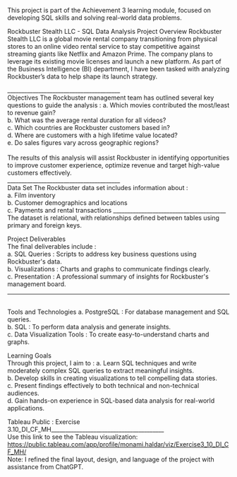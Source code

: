 This project is part of the Achievement 3 learning module, focused on developing SQL skills and solving real-world data problems.

Rockbuster Stealth LLC - SQL Data Analysis Project
Overview
Rockbuster Stealth LLC is a global movie rental company transitioning from physical stores to an online video rental service to stay competitive against streaming giants like Netflix and Amazon Prime. The company plans to leverage its existing movie licenses and launch a new platform. As part of the Business Intelligence (BI) department, I have been tasked with analyzing Rockbuster’s data to help shape its launch strategy.

________________________________________ <br />
Objectives
The Rockbuster management team has outlined several key questions to guide the analysis :
a.	Which movies contributed the most/least to revenue gain? <br />
b.	What was the average rental duration for all videos? <br />
c.	Which countries are Rockbuster customers based in? <br />
d.	Where are customers with a high lifetime value located? <br />
e.	Do sales figures vary across geographic regions? <br />
<br />
The results of this analysis will assist Rockbuster in identifying opportunities to improve customer experience, optimize revenue and target high-value customers effectively. <br />
________________________________________ <br />
Data Set
The Rockbuster data set includes information about : <br />
a.	Film inventory <br />
b.	Customer demographics and locations <br />
c.	Payments and rental transactions
________________________________________ <br />
The dataset is relational, with relationships defined between tables using primary and foreign keys. 
<br />

Project Deliverables
<br />
The final deliverables include :   <br />
a.	SQL Queries : Scripts to address key business questions using Rockbuster's data. <br />
b.	Visualizations : Charts and graphs to communicate findings clearly. <br />
c.	Presentation : A professional summary of insights for Rockbuster's management board. <br />
________________________________________
<br />
Tools and Technologies
a.	PostgreSQL : For database management and SQL queries. <br />
b.	SQL : To perform data analysis and generate insights. <br />
c.	Data Visualization Tools : To create easy-to-understand charts and graphs. <br />

Learning Goals
<br />
Through this project, I aim to :
a.	Learn SQL techniques and write moderately complex SQL queries to extract meaningful insights. <br />
b.	Develop skills in creating visualizations to tell compelling data stories. <br />
c.	Present findings effectively to both technical and non-technical audiences. <br />
d.	Gain hands-on experience in SQL-based data analysis for real-world applications.<br />

Tableau Public : Exercise 3.10_DI_CF_MH________________________________________
<br />
Use this link to see the Tableau visualization: https://public.tableau.com/app/profile/monami.haldar/viz/Exercise3_10_DI_CF_MH/
<br />
Note: I refined the final layout, design, and language of the project with assistance from ChatGPT.
